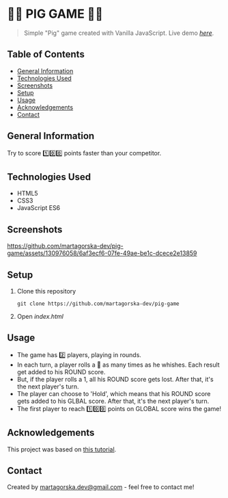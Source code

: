 # 🐷🎲 PIG GAME 🐷🎲 
> Simple "Pig" game created with Vanilla JavaScript.
> Live demo [_here_](https://pig-game-martagorska.netlify.app).

## Table of Contents
* [General Information](#general-information)
* [Technologies Used](#technologies-used)
* [Screenshots](#screenshots)
* [Setup](#setup)
* [Usage](#usage)
* [Acknowledgements](#acknowledgements)
* [Contact](#contact)


## General Information
Try to score 1️⃣0️⃣0️⃣ points faster than your competitor.


## Technologies Used
- HTML5
- CSS3
- JavaScript ES6


## Screenshots
https://github.com/martagorska-dev/pig-game/assets/130976058/6af3ecf6-07fe-49ae-be1c-dcece2e13859


## Setup
1. Clone this repository
   ```
   git clone https://github.com/martagorska-dev/pig-game
   ```
3. Open  *index.html*

## Usage
- The game has 2️⃣ players, playing in rounds.
- In each turn, a player rolls a 🎲 as many times as he whishes. Each result get added to his ROUND score.
- But, if the player rolls a 1, all his ROUND score gets lost. After that, it's the next player's turn.
- The player can choose to 'Hold', which means that his ROUND score gets added to his GLBAL score. After that, it's the next player's turn.
- The first player to reach 1️⃣0️⃣0️⃣ points on GLOBAL score wins the game!
   

## Acknowledgements
This project was based on [this tutorial](https://www.udemy.com/course/the-complete-javascript-course/).


## Contact
Created by martagorska.dev@gmail.com - feel free to contact me!

